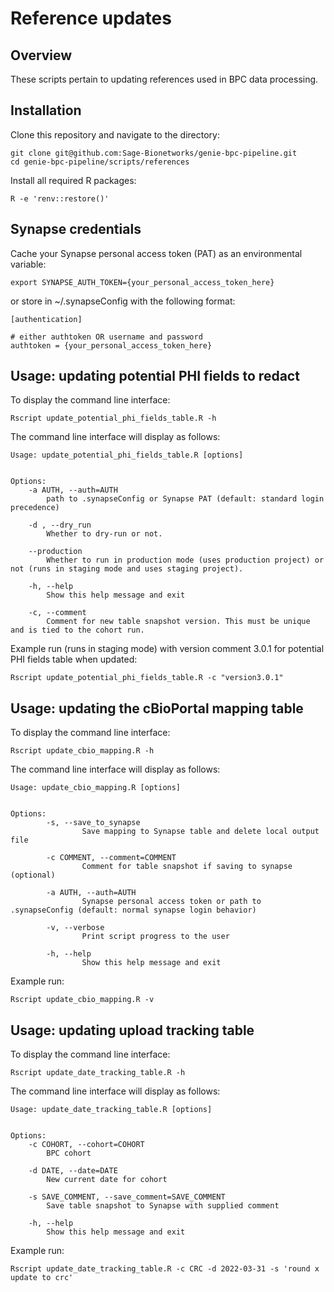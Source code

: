 # Reference updates

## Overview

These scripts pertain to updating references used in BPC data processing.   

## Installation

Clone this repository and navigate to the directory:
```
git clone git@github.com:Sage-Bionetworks/genie-bpc-pipeline.git
cd genie-bpc-pipeline/scripts/references
```

Install all required R packages:
```
R -e 'renv::restore()'
```

## Synapse credentials

Cache your Synapse personal access token (PAT) as an environmental variable:
```
export SYNAPSE_AUTH_TOKEN={your_personal_access_token_here}
```

or store in ~/.synapseConfig with the following format:
```
[authentication]

# either authtoken OR username and password
authtoken = {your_personal_access_token_here}
```

## Usage: updating potential PHI fields to redact 

To display the command line interface:
```
Rscript update_potential_phi_fields_table.R -h
```

The command line interface will display as follows:
```
Usage: update_potential_phi_fields_table.R [options]


Options:
	-a AUTH, --auth=AUTH
		path to .synapseConfig or Synapse PAT (default: standard login precedence)

	-d , --dry_run
		Whether to dry-run or not.

	--production
		Whether to run in production mode (uses production project) or not (runs in staging mode and uses staging project).

	-h, --help
		Show this help message and exit

	-c, --comment
		Comment for new table snapshot version. This must be unique and is tied to the cohort run.
```

Example run (runs in staging mode) with version comment 3.0.1 for
potential PHI fields table when updated:
```
Rscript update_potential_phi_fields_table.R -c "version3.0.1"
```

## Usage: updating the cBioPortal mapping table 

To display the command line interface:
```
Rscript update_cbio_mapping.R -h
```

The command line interface will display as follows:
```
Usage: update_cbio_mapping.R [options]


Options:
        -s, --save_to_synapse
                Save mapping to Synapse table and delete local output file

        -c COMMENT, --comment=COMMENT
                Comment for table snapshot if saving to synapse (optional)

        -a AUTH, --auth=AUTH
                Synapse personal access token or path to .synapseConfig (default: normal synapse login behavior)

        -v, --verbose
                Print script progress to the user

        -h, --help
                Show this help message and exit
```

Example run: 
```
Rscript update_cbio_mapping.R -v
```

## Usage: updating upload tracking table 

To display the command line interface:
```
Rscript update_date_tracking_table.R -h
```

The command line interface will display as follows:
```
Usage: update_date_tracking_table.R [options]


Options:
	-c COHORT, --cohort=COHORT
		BPC cohort

	-d DATE, --date=DATE
		New current date for cohort

	-s SAVE_COMMENT, --save_comment=SAVE_COMMENT
		Save table snapshot to Synapse with supplied comment

	-h, --help
		Show this help message and exit
```

Example run: 
```
Rscript update_date_tracking_table.R -c CRC -d 2022-03-31 -s 'round x update to crc'
```
